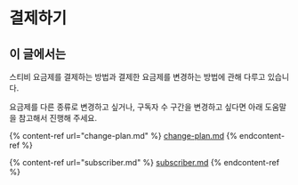 # 결제하기

## 이 글에서는

스티비 요금제를 결제하는 방법과 결제한 요금제를 변경하는 방법에 관해 다루고 있습니다.&#x20;

요금제를 다른 종류로 변경하고 싶거나, 구독자 수 구간을 변경하고 싶다면 아래 도움말을 참고해서 진행해 주세요.

{% content-ref url="change-plan.md" %}
[change-plan.md](change-plan.md)
{% endcontent-ref %}

{% content-ref url="subscriber.md" %}
[subscriber.md](subscriber.md)
{% endcontent-ref %}

